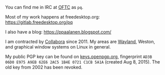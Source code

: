 You can find me in IRC at [OFTC](https://www.oftc.net/) as ``pq``.

Most of my work happens at freedesktop.org: https://gitlab.freedesktop.org/pq

I also have a blog: https://ppaalanen.blogspot.com/

I am contracted by [Collabora](https://www.collabora.com/) since 2011.
My areas are [Wayland](https://wayland.freedesktop.org/),
Weston, and graphical window systems on Linux in general.

My public PGP key can be found on
[keys.openpgp.org](https://keys.openpgp.org/search?q=AD3B+06D0+E975+A9EB+62E6+2AC5+1B4E+0721+C1CB+5A1A),
fingerprint ``AD3B 06D0 E975 A9EB 62E6 2AC5 1B4E 0721 C1CB 5A1A``
(created Aug 8, 2015). The old key from 2002 has been revoked.

